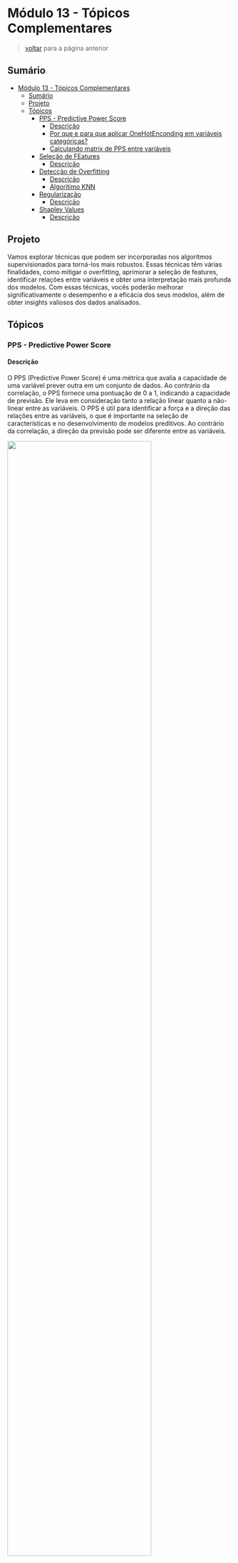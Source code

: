 <!-- markdownlint-disable MD033 -->
<!-- markdownlint-disable MD024 -->

# Módulo 13 - Tópicos Complementares

> [voltar](./notes.md) para a página anterior

## Sumário

- [Módulo 13 - Tópicos Complementares](#módulo-13---tópicos-complementares)
  - [Sumário](#sumário)
  - [Projeto](#projeto)
  - [Tópicos](#tópicos)
    - [PPS - Predictive Power Score](#pps---predictive-power-score)
      - [Descrição](#descrição)
      - [Por que e para que aplicar OneHotEnconding em variáveis categóricas?](#por-que-e-para-que-aplicar-onehotenconding-em-variáveis-categóricas)
      - [Calculando matrix de PPS entre variáveis](#calculando-matrix-de-pps-entre-variáveis)
    - [Seleção de FEatures](#seleção-de-features)
      - [Descrição](#descrição-1)
    - [Detecção de Overfitting](#detecção-de-overfitting)
      - [Descrição](#descrição-2)
      - [Algorítimo KNN](#algorítimo-knn)
    - [Regularização](#regularização)
      - [Descrição](#descrição-3)
    - [Shapley Values](#shapley-values)
      - [Descrição](#descrição-4)

## Projeto

Vamos explorar técnicas que podem ser incorporadas nos algoritmos supervisionados para torná-los mais robustos. Essas técnicas têm várias finalidades, como mitigar o overfitting, aprimorar a seleção de features, identificar relações entre variáveis e obter uma interpretação mais profunda dos modelos. Com essas técnicas, vocês poderão melhorar significativamente o desempenho e a eficácia dos seus modelos, além de obter insights valiosos dos dados analisados.

## Tópicos

### PPS - Predictive Power Score

#### Descrição

O PPS (Predictive Power Score) é uma métrica que avalia a capacidade de uma variável prever outra em um conjunto de dados. Ao contrário da correlação, o PPS fornece uma pontuação de 0 a 1, indicando a capacidade de previsão. Ele leva em consideração tanto a relação linear quanto a não-linear entre as variáveis. O PPS é útil para identificar a força e a direção das relações entre as variáveis, o que é importante na seleção de características e no desenvolvimento de modelos preditivos. Ao contrário da correlação, a direção da previsão pode ser diferente entre as variáveis.

<div>
  <img alt="" src="../assets/images/m13/m13_01.png" width="80%"/>
</div>

#### Por que e para que aplicar OneHotEnconding em variáveis categóricas?

Aplicamos o One-Hot Encoding nas variáveis categóricas para representá-las de forma numérica, o que é muitas vezes necessário para que algoritmos de aprendizado de máquina possam trabalhar com esses dados. Aqui estão algumas razões principais:

1. **Compatibilidade com algoritmos de aprendizado de máquina**: Muitos algoritmos de aprendizado de máquina, como regressão linear, árvores de decisão e redes neurais, requerem que os dados de entrada sejam numéricos. Ao converter variáveis categóricas em uma representação numérica, podemos aplicar esses algoritmos sem problemas.

2. **Preservação da informação**: O One-Hot Encoding cria uma representação binária onde cada categoria única em uma variável categórica é transformada em uma coluna binária (0 ou 1). Isso preserva a informação sobre a categoria original sem impor nenhuma ordem ou hierarquia entre elas.

3. **Evita distorções de interpretação**: Se usarmos simplesmente a codificação ordinal (atribuindo números inteiros às categorias), os algoritmos de aprendizado de máquina podem interpretar erroneamente que há uma relação ordinal entre as categorias, o que nem sempre é verdadeiro ou desejável.

4. **Melhora o desempenho do modelo**: Ao converter variáveis categóricas em uma representação numérica adequada, o modelo pode aprender mais facilmente os padrões nos dados, o que pode levar a um melhor desempenho preditivo.

No entanto, é importante estar ciente de que o One-Hot Encoding pode aumentar a dimensionalidade do conjunto de dados, especialmente se houver muitas categorias únicas em uma variável categórica. Isso pode levar a problemas de dimensionalidade, especialmente em conjuntos de dados grandes. Além disso, em árvores de decisão ou métodos baseados em árvores, a criação de muitas variáveis binárias pode aumentar o tempo de treinamento e a complexidade do modelo.

O método `get_dummies()` automatiza o processo de conversão de variáveis categóricas em variáveis dummy, também conhecidas como variáveis indicadoras ou variáveis binárias.

Aqui está um exemplo simples usando Pandas:

```python
import pandas as pd

# Criando um DataFrame de exemplo
data = {'Cidade': ['Nova York', 'Los Angeles', 'Chicago', 'Chicago', 'Nova York']}
df = pd.DataFrame(data)

# Aplicando o get_dummies() para criar variáveis dummy
dummy_variables = pd.get_dummies(df['Cidade'])

# Concatenando as variáveis dummy ao DataFrame original
df = pd.concat([df, dummy_variables], axis=1)

print(df)
```

Output:

```shell
        Cidade  Chicago  Los Angeles  Nova York
0    Nova York        0            0          1
1  Los Angeles        0            1          0
2      Chicago        1            0          0
3      Chicago        1            0          0
4    Nova York        0            0          1
```

Neste exemplo, a coluna 'Cidade' foi convertida em três colunas de variáveis dummy: 'Chicago', 'Los Angeles' e 'Nova York'. Cada linha possui um valor de 1 na coluna correspondente à cidade e 0 nas outras, indicando a presença ou ausência dessa categoria. Isso é útil para análise e modelagem de dados com algoritmos de aprendizado de máquina.

#### Calculando matrix de PPS entre variáveis

O índice Predictive Power Score (PPS) é uma medida estatística que permite avaliar a relação de previsão entre duas variáveis. Ele é útil para identificar quais variáveis podem ter maior poder de previsão em relação a outras. Aqui está como você pode calcular o PPS entre variáveis de um DataFrame usando a biblioteca `ppscore` em Python

```python
import pandas as pd
import ppscore as pps

# Criando um DataFrame de exemplo
data = {
    'variavel1': [1, 2, 3, 4, 5],
    'variavel2': [5, 4, 3, 2, 1],
    'variavel3': [1, 3, 5, 7, 9]
}
df = pd.DataFrame(data)

# Calculando o PPS entre todas as variáveis do DataFrame
pps_matrix = pps.matrix(df)

print(pps_matrix)
```

Este código calculará a matriz de PPS entre todas as variáveis no DataFrame. O resultado será uma tabela que mostra o PPS entre cada par de variáveis. Quanto mais próximo o PPS estiver de 1, mais forte é a relação de previsão entre as duas variáveis.

> [retornar](#módulo-13---tópicos-complementares) ao topo da página

### Seleção de FEatures

#### Descrição

Abordamos o tema de seleção de features em algoritmos supervisionados. A seleção de features é importante para melhorar a precisão e eficiência dos modelos de IA. Ao identificar e selecionar as features mais relevantes, podemos reduzir a dimensionalidade dos dados, mitigar o impacto de features irrelevantes ou redundantes e melhorar a capacidade de generalização dos modelos. Além disso, a seleção adequada de features facilita a interpretabilidade do modelo e aumenta a confiança nas previsões. Vamos explorar diferentes métodos de seleção de features, como filtros estatísticos, wrapper methods, embedded methods e redução de dimensionalidade. Também veremos exemplos práticos no código.

<div>
  <img alt="" src="../assets/images/m13/m13_02.png" width="80%"/>
</div>

<div>
  <img alt="" src="../assets/images/m13/m13_03.png" width="80%"/>
</div>

> [retornar](#módulo-13---tópicos-complementares) ao topo da página

### Detecção de Overfitting

#### Descrição

Falaramo sobre como detectar e evitar o overfitting em modelos de Machine Learning e AI. O overfitting ocorre quando um modelo se ajusta excessivamente aos dados de treinamento, mas não tem um bom desempenho em dados novos. Isso pode acontecer devido à complexidade do modelo, variáveis irrelevantes ou treinamento excessivo. Para evitar o overfitting, podemos aplicar técnicas como regularização, validação cruzada e simplificação do modelo. Vamos visualmente identificar modelos ótimos, com baixo erro de treinamento e teste, e modelos com underfitting e overfitting.

<div>
  <img alt="" src="../assets/images/m13/m13_04.png" width="80%"/>
</div>

<div>
  <img alt="" src="../assets/images/m13/m13_05.png" width="80%"/>
</div

<div>
  <img alt="" src="../assets/images/m13/m13_06.png" width="80%"/>
</div>

#### Algorítimo KNN

O algoritmo K-NN, ou K-Nearest Neighbors, é um método utilizado para classificação e regressão. Ele funciona com base na ideia de que instâncias de dados semelhantes estão próximas umas das outras em um espaço de características. Quando um novo ponto de dado é introduzido, o K-NN identifica os K pontos de dados mais próximos e determina sua classificação ou previsão com base na agregação dos valores ou classes desses vizinhos mais próximos. A escolha do valor de K e da métrica de distância é crucial para o desempenho do algoritmo. O K-NN é conhecido por sua simplicidade e eficácia em problemas de baixa a moderada dimensionalidade.

<div>
  <img alt="" src="../assets/images/m13/m13_12.png" width="80%"/>
</div>

<div>
  <img alt="" src="../assets/images/m13/m13_13.png" width="80%"/>
</div

<div>
  <img alt="" src="../assets/images/m13/m13_14.png" width="80%"/>
</div>

**Conceito ChatGPT 3.5:**

O algoritmo K-NN (K-Vizinhos Mais Próximos) é um método de classificação supervisionada que é amplamente utilizado em aprendizado de máquina. Ele é usado para classificar um novo ponto de dados com base na maioria dos pontos de dados vizinhos a ele. O "K" no K-NN refere-se ao número de vizinhos mais próximos que serão considerados para tomar uma decisão de classificação.

A ideia básica por trás do K-NN é que os pontos de dados pertencentes à mesma classe tendem a agrupar-se próximos uns dos outros no espaço de características. Portanto, a classe de um novo ponto de dados é determinada pela classe dominante entre seus vizinhos mais próximos.

Por exemplo, suponha que você tenha um conjunto de dados que contém informações sobre diferentes tipos de frutas, como maçãs e laranjas, com base em características como cor e tamanho. Usando o algoritmo K-NN, você pode classificar uma nova fruta como uma maçã ou uma laranja com base na maioria das frutas vizinhas mais próximas em termos de cor e tamanho.

Aplicabilidades do algoritmo K-NN incluem:

1. **Classificação de documentos**: Classificar documentos com base em seu conteúdo textual comparando-os com documentos semelhantes previamente classificados.

2. **Recomendação de produtos**: Recomendar produtos para usuários com base nas preferências de produtos de usuários semelhantes.

3. **Diagnóstico médico**: Auxiliar no diagnóstico médico, classificando pacientes com base em seus sintomas e histórico médico comparado a pacientes semelhantes.

4. **Reconhecimento de padrões**: Reconhecer padrões em dados, como padrões de tráfego para prever congestionamentos de tráfego.

5. **Detecção de anomalias**: Identificar anomalias em sistemas, como detecção de fraudes em transações financeiras com base em padrões de transações fraudulentas anteriores.

O K-NN é um algoritmo simples e intuitivo, mas pode ser computacionalmente caro para grandes conjuntos de dados, já que exige o cálculo das distâncias entre o novo ponto de dados e todos os outros pontos de dados existentes. Além disso, a escolha do valor de "K" pode afetar significativamente o desempenho do algoritmo.

> [retornar](#módulo-13---tópicos-complementares) ao topo da página

### Regularização

#### Descrição

A regularização é uma técnica importante para prevenir o overfitting em modelos de aprendizado de máquina. Ela adiciona um termo de penalização à função de custo do modelo, incentivando coeficientes menores e reduzindo a complexidade do modelo. Existem diferentes formas de regularização, como o L1 (Lasso), que seleciona automaticamente características relevantes, e o L2 (RIDGE), que suaviza o ajuste do modelo. O ElasticNet combina os efeitos do L1 e L2, enquanto o LARS lida com a inclusão de mais variáveis do que observações. O Group Lasso penaliza grupos de características relacionadas. Vamos explorar o Lasso e o Ridge no código.

<div>
  <img alt="" src="../assets/images/m13/m13_07.png" width="80%"/>
</div>

<div>
  <img alt="" src="../assets/images/m13/m13_08.png" width="80%"/>
</div>

<div>
  <img alt="" src="../assets/images/m13/m13_09.png" width="80%"/>
</div>

<div>
  <img alt="" src="../assets/images/m13/m13_10.png" width="80%"/>
</div>

> [retornar](#módulo-13---tópicos-complementares) ao topo da página

### Shapley Values

#### Descrição

Abordamos o Shapley Values, que é uma técnica importante para interpretar modelos de Machine Learning. Shapley Values quantifica a contribuição de cada variável na previsão de um modelo, tanto individualmente quanto em conjunto. Ele é calculado com base na teoria dos jogos e permite que os cientistas de dados entendam como cada variável influencia as previsões do modelo. Isso é útil para identificar padrões e melhorar o modelo. Vamos ver mais detalhes no código.

<div>
  <img alt="" src="../assets/images/m13/m13_11.png" width="80%"/>
</div>

> [retornar](#módulo-13---tópicos-complementares) ao topo da página
>
> [voltar](./notes.md) para a página anterior
